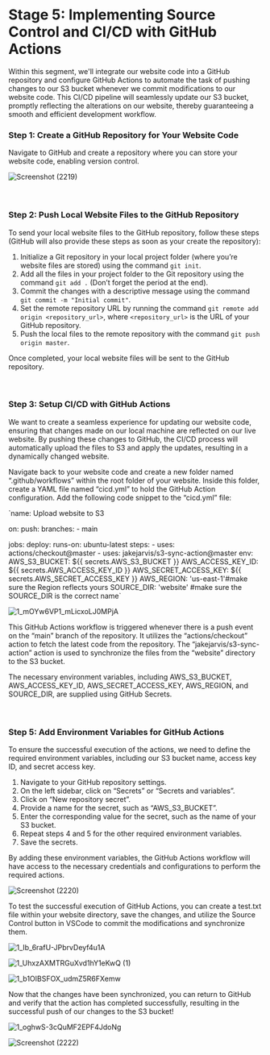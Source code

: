 # Stage 5: Implementing Source Control and CI/CD with GitHub Actions

Within this segment, we'll integrate our website code into a GitHub repository and configure GitHub Actions to automate the task of pushing changes to our S3 bucket whenever we commit modifications to our website code. This CI/CD pipeline will seamlessly update our S3 bucket, promptly reflecting the alterations on our website, thereby guaranteeing a smooth and efficient development workflow.

### Step 1: Create a GitHub Repository for Your Website Code

Navigate to GitHub and create a repository where you can store your website code, enabling version control.


![Screenshot (2219)](https://github.com/cupumelody/cloud-resume/assets/145847069/c96bf6be-7c00-4655-8b8b-1371ab27a8e1)
<br>
<br>
<br>
### Step 2: Push Local Website Files to the GitHub Repository

To send your local website files to the GitHub repository, follow these steps (GitHub will also provide these steps as soon as your create the repository):

1. Initialize a Git repository in your local project folder (where you’re website files are stored) using the command `git init`.
2. Add all the files in your project folder to the Git repository using the command `git add .` (Don’t forget the period at the end).
3. Commit the changes with a descriptive message using the command `git commit -m "Initial commit"`.
4. Set the remote repository URL by running the command `git remote add origin <repository_url>`, where `<repository_url>` is the URL of your GitHub repository.
5. Push the local files to the remote repository with the command `git push origin master`.

Once completed, your local website files will be sent to the GitHub repository.
<br>
<br>
<br>
### Step 3: Setup CI/CD with GitHub Actions 

We want to create a seamless experience for updating our website code, ensuring that changes made on our local machine are reflected on our live website. By pushing these changes to GitHub, the CI/CD process will automatically upload the files to S3 and apply the updates, resulting in a dynamically changed website.

Navigate back to your website code and create a new folder named “.github/workflows” within the root folder of your website. Inside this folder, create a YAML file named “cicd.yml” to hold the GitHub Action configuration. Add the following code snippet to the “cicd.yml” file:

`name: Upload website to S3

on:
  push:
    branches:
      - main

jobs:
  deploy:
    runs-on: ubuntu-latest
    steps:
      - uses: actions/checkout@master
      - uses: jakejarvis/s3-sync-action@master
        env:
          AWS_S3_BUCKET: ${{ secrets.AWS_S3_BUCKET }}
          AWS_ACCESS_KEY_ID: ${{ secrets.AWS_ACCESS_KEY_ID }}
          AWS_SECRET_ACCESS_KEY: ${{ secrets.AWS_SECRET_ACCESS_KEY }}
          AWS_REGION: 'us-east-1'#make sure the Region reflects yours
          SOURCE_DIR: 'website' #make sure the SOURCE_DIR is the correct name`

![1_mOYw6VP1_mLicxoLJ0MPjA](https://github.com/cupumelody/cloud-resume/assets/145847069/4fc5f46a-24d9-4ec7-8c1d-26b09c18a91e)

This GitHub Actions workflow is triggered whenever there is a push event on the “main” branch of the repository. It utilizes the “actions/checkout” action to fetch the latest code from the repository. The “jakejarvis/s3-sync-action” action is used to synchronize the files from the “website” directory to the S3 bucket.

The necessary environment variables, including AWS_S3_BUCKET, AWS_ACCESS_KEY_ID, AWS_SECRET_ACCESS_KEY, AWS_REGION, and SOURCE_DIR, are supplied using GitHub Secrets.
<br>
<br>
<br>
### Step 5: Add Environment Variables for GitHub Actions

To ensure the successful execution of the actions, we need to define the required environment variables, including our S3 bucket name, access key ID, and secret access key.

1. Navigate to your GitHub repository settings.
2. On the left sidebar, click on “Secrets” or “Secrets and variables”.
3. Click on “New repository secret”.
4. Provide a name for the secret, such as “AWS_S3_BUCKET”.
5. Enter the corresponding value for the secret, such as the name of your S3 bucket.
6. Repeat steps 4 and 5 for the other required environment variables.
7. Save the secrets.

By adding these environment variables, the GitHub Actions workflow will have access to the necessary credentials and configurations to perform the required actions.

![Screenshot (2220)](https://github.com/cupumelody/cloud-resume/assets/145847069/f2c4ba32-07ef-4c07-883e-bf391c47e487)

To test the successful execution of GitHub Actions, you can create a test.txt file within your website directory, save the changes, and utilize the Source Control button in VSCode to commit the modifications and synchronize them.

![1_Ib_6rafU-JPbrvDeyf4u1A](https://github.com/cupumelody/cloud-resume/assets/145847069/5f0f323b-47de-4229-9494-b4a414aad8e5)

![1_UhxzAXMTRGuXvd1hY1eKwQ (1)](https://github.com/cupumelody/cloud-resume/assets/145847069/99f1fc42-e9a2-4ec2-b43d-6dafce2f2d10)

![1_b1OIBSFOX_udmZ5R6FXemw](https://github.com/cupumelody/cloud-resume/assets/145847069/7c2d32ba-32cb-4598-9336-7eed62605033)

Now that the changes have been synchronized, you can return to GitHub and verify that the action has completed successfully, resulting in the successful push of our changes to the S3 bucket!

![1_oghwS-3cQuMF2EPF4JdoNg](https://github.com/cupumelody/cloud-resume/assets/145847069/df6944b3-a117-4d59-87ee-cbbb1c121eaa)


![Screenshot (2222)](https://github.com/cupumelody/cloud-resume/assets/145847069/4f3d3513-906c-433b-8fcc-19ffb3fbb5d8)

